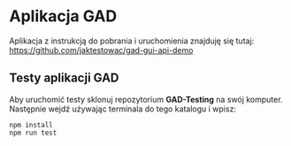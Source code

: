 # Aplikacja GAD

Aplikacja z instrukcją do pobrania i uruchomienia znajduję się tutaj: https://github.com/jaktestowac/gad-gui-api-demo

## Testy aplikacji GAD

Aby uruchomić testy sklonuj repozytorium **GAD-Testing** na swój komputer. Następnie wejdź używając terminala do tego katalogu i wpisz:

```
npm install
npm run test
```
